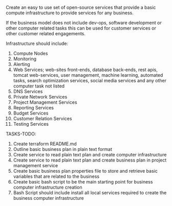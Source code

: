 Create an easy to use set of open-source services that provide a basic compute infrastructure to provide services for any business.

If the business model does not include dev-ops, software development or other computer related tasks this can be used for customer services or other customer related engagements.

Infrastructure should include:

1.  Compute Nodes
2.  Monitoring
3.  Alerting
4.  Web Services; web-sites front-ends, database back-ends, rest apis, tomcat web-services, user management, machine learning, automated tasks, search optimization services, social media services and any other computer task not listed
5.  DNS Services
6.  Private Network Services
7.  Project Management Services
8.  Reporting Services
9.  Budget Services
10.  Customer Relation Services
11.  Testing Services


TASKS-TODO:

1.  Create terraform README.md
2.  Outline basic business plan in plain text format
3.  Create service to read plain text plan and create computer infrastructure
4.  Create service to read plain text plan and create business plan in project management service
5.  Create basic business plan properties file to store and retrieve basic variables that are related to the business
6.  Create basic bash script to be the main starting point for business computer infrastructure creation
7.  Bash Script should include install all local services required to create the business computer infrastructure